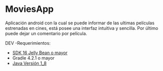# MoviesApp

Aplicación android con la cual se puede informar de las ultimas películas estrenadas en cines, está posee una interfaz intuitiva y sencilla. Por último puede dejar un comentario por película. 


DEV -Requerimientos:
- [SDK 16 Jelly Bean o mayor](https://developer.android.com/studio/)
- Gradle 4.2.1 o mayor
- [Java Versión 1_8](https://www.java.com/en/download/help/index_installing.html)
